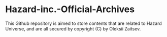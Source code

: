 # Hazard-inc.-Official-Archives
This Github repository is aimed to store contents that are related to Hazard Universe, and are all secured by copyright (C) by Oleksii Zaitsev.
